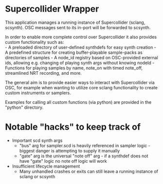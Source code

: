 # Supercollider Wrapper
This application manages a running instance of Supercollider (sclang, scsynth). OSC messages
	sent to its in-port will be forwarded to scsynth.

In order to enable more complete control over Supercollider it also provides custom functionality
	such as:	
	- A preloaded directory of user-defined synthdefs for easy synth creation
	- A predefined structure for creating buffer-playable sample-packs as directories of samples
	- A node_id registry based on OSC-provided external ids, allowing e.g. changing of playing synth args without
		knowing nodeId
	- Functions for playing samples by name, note_on with timed note_off, streamlined NRT recording,
		and more. 

The general aim is to provide easier ways to interact with Supercollider via OSC, for example
	when wanting to utilize core sclang functionality to create custom instruments or samplers.

Examples for calling all custom functions (via python) are provided in the "python" directory.

# Notable "hacks" to keep track of
- Important scd synth args
    - "bus" arg for sampler.scd is heavily referenced in sampler logic - biggest danger is attempting to supply it manually
    - "gate" arg is the universal "note off" arg - if a synthdef does not have "gate" logic no note off logic will work
- Insufficient lifecycle management
    - Many unhandled crashes or exits can still leave a running instance of sclang or scsynth

